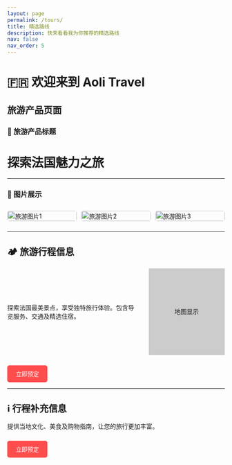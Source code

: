 ```yaml
---
layout: page
permalink: /tours/
title: 精选路线
description: 快来看看我为你推荐的精选路线
nav: false
nav_order: 5
---
```

# 🇫🇷 欢迎来到 Aoli Travel

## 旅游产品页面

### 📌 旅游产品标题

<h1 style="text-align: left;">探索法国魅力之旅</h1>

---

### 📸 图片展示

<div style="display: flex; overflow-x: auto; gap: 10px; padding: 10px 0; white-space: nowrap; width: 100%;">
    <img src="https://source.unsplash.com/600x400/?france,travel" alt="旅游图片1" style="width: 100%; max-width: 600px; height: auto; object-fit: cover; border-radius: 5px;">
    <img src="https://source.unsplash.com/600x400/?paris" alt="旅游图片2" style="width: 100%; max-width: 600px; height: auto; object-fit: cover; border-radius: 5px;">
    <img src="https://source.unsplash.com/600x400/?provence" alt="旅游图片3" style="width: 100%; max-width: 600px; height: auto; object-fit: cover; border-radius: 5px;">
</div>

---

## 🏕️ 旅游行程信息

<div style="display: flex; justify-content: space-between; align-items: center;">
    <div style="width: 60%; text-align: left;">
        <p>探索法国最美景点，享受独特旅行体验。包含导览服务、交通及精选住宿。</p>
    </div>
    <div style="width: 35%; height: 200px; background: #ccc; text-align: center; line-height: 200px;">地图显示</div>
</div>

<button style="background: #ff4d4d; color: white; padding: 10px 20px; border: none; cursor: pointer; border-radius: 5px; transition: background 0.3s; margin-top: 10px;">立即预定</button>

---

## ℹ️ 行程补充信息

提供当地文化、美食及购物指南，让您的旅行更加丰富。

<button style="background: #ff4d4d; color: white; padding: 10px 20px; border: none; cursor: pointer; border-radius: 5px; transition: background 0.3s; margin-top: 10px;">立即预定</button>
